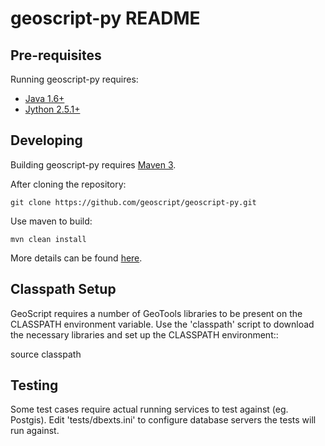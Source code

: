 geoscript-py README
===================

Pre-requisites
--------------

Running geoscript-py requires:

* [Java 1.6+](https://www.java.com/en/download/)
* [Jython 2.5.1+](http://www.jython.org/downloads.html)


Developing
----------

Building geoscript-py requires [Maven 3](http://maven.apache.org/download.html). 

After cloning the repository:

    git clone https://github.com/geoscript/geoscript-py.git

Use maven to build:

    mvn clean install

More details can be found [here](http://geoscript.org/py/devel.html#devel).

Classpath Setup
---------------

GeoScript requires a number of GeoTools libraries to be present on the CLASSPATH
environment variable. Use the 'classpath' script to download the necessary 
libraries and set up the CLASSPATH environment::

  source classpath

Testing
-------

Some test cases require actual running services to test against (eg. Postgis). 
Edit 'tests/dbexts.ini' to configure database servers the tests will run 
against.
